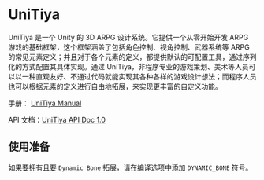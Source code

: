 # UniTiya

UniTiya 是一个 Unity 的 3D ARPG 设计系统。它提供一个从零开始开发 ARPG 游戏的基础框架，这个框架涵盖了包括角色控制、视角控制、武器系统等 ARPG 的常见元素定义；并且对于各个元素的定义，都提供默认的可配置工具，通过序列化的方式配置其具体实现。通过 UniTiya，非程序专业的游戏策划、美术等人员可以以一种直观友好、不通过代码就能实现其各种各样的游戏设计想法；而程序人员也可以根据元素的定义进行自由地拓展，来实现更丰富的自定义功能。

手册： [UniTiya Manual](./Docs/UniTiya_Manual.md)

API 文档：[UniTiya API Doc 1.0](./Docs/API%20Doc/html/index.html)

## 使用准备

如果要拥有且要 `Dynamic Bone` 拓展，请在编译选项中添加 `DYNAMIC_BONE` 符号。
